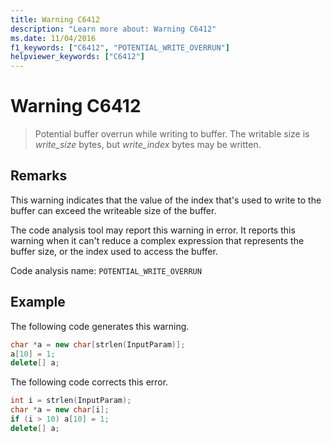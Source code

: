 ```yaml
---
title: Warning C6412
description: "Learn more about: Warning C6412"
ms.date: 11/04/2016
f1_keywords: ["C6412", "POTENTIAL_WRITE_OVERRUN"]
helpviewer_keywords: ["C6412"]
---
```

# Warning C6412

> Potential buffer overrun while writing to buffer. The writable size is *write_size* bytes, but *write_index* bytes may be written.

## Remarks

This warning indicates that the value of the index that's used to write to the buffer can exceed the writeable size of the buffer.

The code analysis tool may report this warning in error. It reports this warning when it can't reduce a complex expression that represents the buffer size, or the index used to access the buffer.

Code analysis name: `POTENTIAL_WRITE_OVERRUN`

## Example

The following code generates this warning.

```cpp
char *a = new char[strlen(InputParam)];
a[10] = 1;
delete[] a;
```

The following code corrects this error.

```cpp
int i = strlen(InputParam);
char *a = new char[i];
if (i > 10) a[10] = 1;
delete[] a;
```
